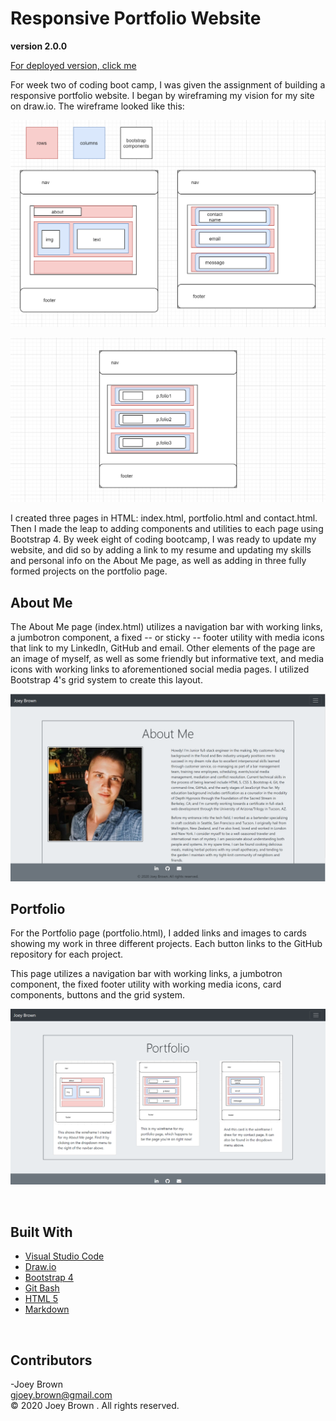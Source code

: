 # Responsive Portfolio Website

**version 2.0.0**

[For deployed version, click me](https://joeybrown-ctrl.github.io/)

For week two of coding boot camp, I was given the assignment of building a responsive portfolio website. I began by wireframing my vision for my site on draw.io. The wireframe looked like this:

![Image of top line of wireframe](https://github.com/joeybrown-ctrl/joeybrown-ctrl.github.io/blob/master/images/wireframe-topline.png)

![Image of bottom line of wireframe](https://github.com/joeybrown-ctrl/joeybrown-ctrl.github.io/blob/master/images/wireframe-bottomline.png)

I created three pages in HTML: index.html, portfolio.html and contact.html. Then I made the leap to adding components and utilities to each page using Bootstrap 4. By week eight of coding bootcamp, I was ready to update my website, and did so by adding a link to my resume and updating my skills and personal info on the About Me page, as well as adding in three fully formed projects on the portfolio page.
<br>

## About Me

The About Me page (index.html) utilizes a navigation bar with working links, a jumbotron component, a fixed -- or sticky -- footer utility with media icons that link to my LinkedIn, GitHub and email. Other elements of the page are an image of myself, as well as some friendly but informative text, and media icons with working links to aforementioned social media pages. I utilized Bootstrap 4's grid system to create this layout.

![Image of About Me page](https://github.com/joeybrown-ctrl/joeybrown-ctrl.github.io/blob/master/images/aboutme.png)

## Portfolio

For the Portfolio page (portfolio.html), I added links and images to cards showing my work in three different projects. Each button links to the GitHub repository for each project. 

This page utilizes a navigation bar with working links, a jumbotron component, the fixed footer utility with working media icons, card components, buttons and the grid system.

![Image of Portfolio page](https://github.com/joeybrown-ctrl/joeybrown-ctrl.github.io/blob/master/images/portfolio.png)
   
<br>

## Built With

* [Visual Studio Code](https://code.visualstudio.com/)
* [Draw.io](https://app.diagrams.net/)
* [Bootstrap 4](https://getbootstrap.com/)
* [Git Bash](https://git-scm.com/downloads)
* [HTML 5](https://developer.mozilla.org/en-US/docs/Web/Guide/HTML/HTML5)
* [Markdown](https://guides.github.com/features/mastering-markdown/) 
<br>

## Contributors

-Joey Brown <br> <gjoey.brown@gmail.com> <br> &copy; 2020 Joey Brown . All rights reserved.